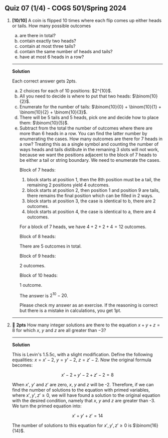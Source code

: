 Quiz 07 (1/4) - COGS 501/Spring 2024
------------------------------------

1. **[10/10]** A coin is flipped 10 times where each flip comes up either heads or tails. How many possible outcomes
	<ol>
	<li type="a">are there in total?</li>
	<li type="a">contain exactly two heads?</li>
	<li type="a">contain at most three tails?</li>
	<li type="a">contain the same number of heads and tails?  </li>
	<li type="a">have at most 6 heads in a row?</li>
	</ol>

    --------
    **Solution**

    Each correct answer gets 2pts.

	<ol>
	<li type="a">2 choices for each of 10 positions: $2^{10}$.</li>
	<li type="a">All you need to decide is where to put that two heads: $\binom{10}{2}$.</li>
	<li type="a">Enumerate for the number of tails: $\binom{10}{0} + \binom{10}{1} + \binom{10}{2} + \binom{10}{3}$.</li>
	<li type="a">There will be 5 tails and 5 heads, pick one and decide how to place them: $\binom{10}{5}$.  </li>
	<li type="a">Subtract from the total the number of outcomes where there are
    more than 6 heads in a row. You can find the latter number by enumerating
    the cases. How many outcomes are there for 7 heads in a row? Treating this
    as a single symbol and counting the number of ways heads and tails distibute
    in the remaning 3 slots will not work, because we want the positions
    adjacent to the block of 7 heads to be either a tail or string boundary. We need to enumerate the cases.

    Block of 7 heads:

    1. block starts at position 1, then the 8th position must be a tail, the
       remaining 2 positions yield 4 outcomes.
    1. block starts at position 2, then position 1 and position 9 are tails,
       there remains the final position which can be filled in 2 ways.
    1. block starts at position 3, the case is identical to b, there are 2
       outcomes.
    1. block starts at position 4, the case is identical to a, there are 4
       outcomes.

    For a block of 7 heads, we have $4 + 2 + 2 + 4=12$ outcomes.

    Block of 8 heads:

    There are 5 outcomes in total.

    Block of 9 heads:

    2 outcomes.

    Block of 10 heads:

    1 outcome.

    The answer is $2^{10} - 20$.

    Please check my answer as an exercise. If the reasoning is correct but there
    is a mistake in calculations, you get 1pt.
    </li>
	</ol>

    ----------

1. 💎 **2pts** How many integer solutions are there to the equation $x + y + z =
   8$ for which $x$, $y$ and $z$ are all greater than $-3$?

    ------------
    **Solution**
    
    This is Levin's 1.5.5c, with a slight modification. Define the following
    equalities: $x = x' - 2$, $y = y' - 2$, $z = z' - 2$. Now the original
    formula becomes:

    $$x' - 2 + y' - 2 + z' - 2 = 8$$

    When $x'$, $y'$ and $z'$ are zero, $x$, $y$ and $z$ will be -2. Therefore,
    if we can find the number of solutions to the equation with primed variables, where $x',y',z'\geq 0$,
    we will have found a solution to the original equation with the desired
    condition, namely that $x$, $y$ and $z$ are greater than -3. We turn the
    primed equation into:

    $$x' + y'  + z'  = 14$$

   The number of solutions to this equation for $x',y',z'\geq 0$ is $\binom{16}{14}$.
